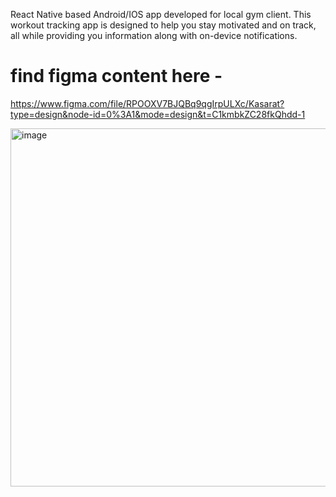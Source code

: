React Native based Android/IOS app developed for local gym client. This workout tracking app is designed to help you stay motivated and on track, all while providing you information along with on-device notifications.

# find figma content here - 
https://www.figma.com/file/RPOOXV7BJQBq9qgIrpULXc/Kasarat?type=design&node-id=0%3A1&mode=design&t=C1kmbkZC28fkQhdd-1

<img width="573" alt="image" src="https://github.com/nikhilnagargit/workout-app/assets/44896376/29df6857-1a7b-446e-bf8c-34394c1c0e17">

